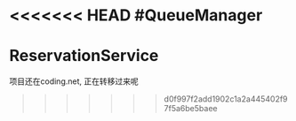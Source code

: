 <<<<<<< HEAD
#QueueManager
=======
# ReservationService
项目还在coding.net, 正在转移过来呢
>>>>>>> d0f997f2add1902c1a2a445402f97f5a6be5baee
